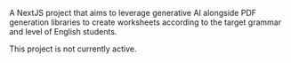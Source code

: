 A NextJS project that aims to leverage generative AI alongside PDF generation libraries to create worksheets according to the target grammar and level of English students.

This project is not currently active.  
